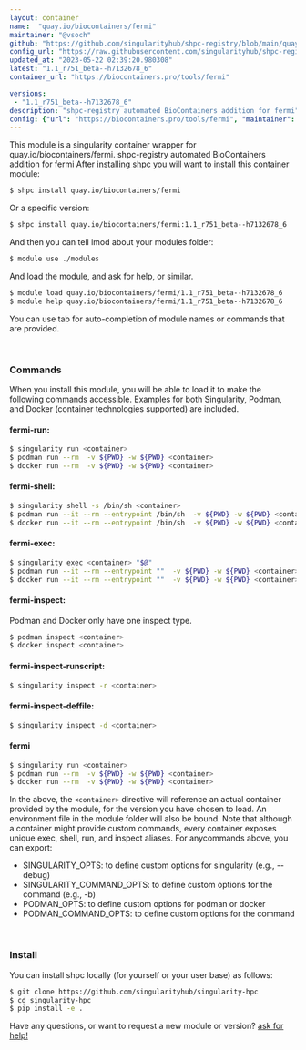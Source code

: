 ```yaml
---
layout: container
name:  "quay.io/biocontainers/fermi"
maintainer: "@vsoch"
github: "https://github.com/singularityhub/shpc-registry/blob/main/quay.io/biocontainers/fermi/container.yaml"
config_url: "https://raw.githubusercontent.com/singularityhub/shpc-registry/main/quay.io/biocontainers/fermi/container.yaml"
updated_at: "2023-05-22 02:39:20.980308"
latest: "1.1_r751_beta--h7132678_6"
container_url: "https://biocontainers.pro/tools/fermi"

versions:
 - "1.1_r751_beta--h7132678_6"
description: "shpc-registry automated BioContainers addition for fermi"
config: {"url": "https://biocontainers.pro/tools/fermi", "maintainer": "@vsoch", "description": "shpc-registry automated BioContainers addition for fermi", "latest": {"1.1_r751_beta--h7132678_6": "sha256:0fc81fba09a3d38d2888ede055023249e978247ad443b95517b855ddab570960"}, "tags": {"1.1_r751_beta--h7132678_6": "sha256:0fc81fba09a3d38d2888ede055023249e978247ad443b95517b855ddab570960"}, "docker": "quay.io/biocontainers/fermi"}
---
```


This module is a singularity container wrapper for quay.io/biocontainers/fermi.
shpc-registry automated BioContainers addition for fermi
After [installing shpc](#install) you will want to install this container module:


```bash
$ shpc install quay.io/biocontainers/fermi
```

Or a specific version:

```bash
$ shpc install quay.io/biocontainers/fermi:1.1_r751_beta--h7132678_6
```

And then you can tell lmod about your modules folder:

```bash
$ module use ./modules
```

And load the module, and ask for help, or similar.

```bash
$ module load quay.io/biocontainers/fermi/1.1_r751_beta--h7132678_6
$ module help quay.io/biocontainers/fermi/1.1_r751_beta--h7132678_6
```

You can use tab for auto-completion of module names or commands that are provided.

<br>

### Commands

When you install this module, you will be able to load it to make the following commands accessible.
Examples for both Singularity, Podman, and Docker (container technologies supported) are included.

#### fermi-run:

```bash
$ singularity run <container>
$ podman run --rm  -v ${PWD} -w ${PWD} <container>
$ docker run --rm  -v ${PWD} -w ${PWD} <container>
```

#### fermi-shell:

```bash
$ singularity shell -s /bin/sh <container>
$ podman run --it --rm --entrypoint /bin/sh  -v ${PWD} -w ${PWD} <container>
$ docker run --it --rm --entrypoint /bin/sh  -v ${PWD} -w ${PWD} <container>
```

#### fermi-exec:

```bash
$ singularity exec <container> "$@"
$ podman run --it --rm --entrypoint ""  -v ${PWD} -w ${PWD} <container> "$@"
$ docker run --it --rm --entrypoint ""  -v ${PWD} -w ${PWD} <container> "$@"
```

#### fermi-inspect:

Podman and Docker only have one inspect type.

```bash
$ podman inspect <container>
$ docker inspect <container>
```

#### fermi-inspect-runscript:

```bash
$ singularity inspect -r <container>
```

#### fermi-inspect-deffile:

```bash
$ singularity inspect -d <container>
```



#### fermi

```bash
$ singularity run <container>
$ podman run --rm  -v ${PWD} -w ${PWD} <container>
$ docker run --rm  -v ${PWD} -w ${PWD} <container>
```


In the above, the `<container>` directive will reference an actual container provided
by the module, for the version you have chosen to load. An environment file in the
module folder will also be bound. Note that although a container
might provide custom commands, every container exposes unique exec, shell, run, and
inspect aliases. For anycommands above, you can export:

 - SINGULARITY_OPTS: to define custom options for singularity (e.g., --debug)
 - SINGULARITY_COMMAND_OPTS: to define custom options for the command (e.g., -b)
 - PODMAN_OPTS: to define custom options for podman or docker
 - PODMAN_COMMAND_OPTS: to define custom options for the command

<br>

### Install

You can install shpc locally (for yourself or your user base) as follows:

```bash
$ git clone https://github.com/singularityhub/singularity-hpc
$ cd singularity-hpc
$ pip install -e .
```

Have any questions, or want to request a new module or version? [ask for help!](https://github.com/singularityhub/singularity-hpc/issues)